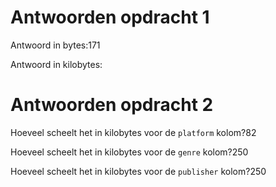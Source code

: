 # Antwoorden opdracht 1

Antwoord in bytes:171

Antwoord in kilobytes:

# Antwoorden opdracht 2

Hoeveel scheelt het in kilobytes voor de `platform` kolom?82

Hoeveel scheelt het in kilobytes voor de `genre` kolom?250

Hoeveel scheelt het in kilobytes voor de `publisher` kolom?250
